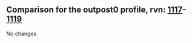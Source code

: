 ## Comparison for the outpost0 profile, rvn: [1117](https://github.com/PRO100KatYT/FortniteProfileRevisions/tree/main/profiles/outpost0/1117%20outpost0.json)-[1119](https://github.com/PRO100KatYT/FortniteProfileRevisions/tree/main/profiles/outpost0/1119%20outpost0.json)

No changes
